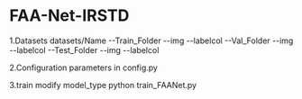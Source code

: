 # FAA-Net-IRSTD
1.Datasets
datasets/Name 
--Train_Folder
               --img
               --labelcol
--Val_Folder
               --img
               --labelcol
--Test_Folder
               --img
               --labelcol


2.Configuration parameters in config.py

3.train
modify model_type 
python train_FAANet.py
